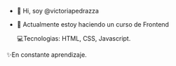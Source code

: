 - 👋 Hi, soy @victoriapedrazza
- 🌱 Actualmente estoy haciendo un curso de Frontend
  
  💻Tecnologias:
  HTML, CSS, Javascript.

✨En constante aprendizaje.
<!---
victoriapedrazza/victoriapedrazza is a ✨ special ✨ repository because its `README.md` (this file) appears on your GitHub profile.
You can click the Preview link to take a look at your changes.
--->
